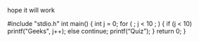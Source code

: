 hope it will work

#include "stdio.h"
int main()
{
 int j = 0;
 for ( ; j < 10 ; )
 { 
   if (j < 10)
     printf("Geeks", j++);
   else
     continue;
   printf(“Quiz”);
 }
 return 0;
}
